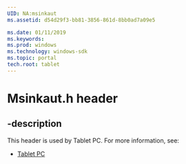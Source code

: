 ```yaml
---
UID: NA:msinkaut
ms.assetid: d54d29f3-bb81-3856-861d-8bb0ad7a09e5

ms.date: 01/11/2019
ms.keywords: 
ms.prod: windows
ms.technology: windows-sdk
ms.topic: portal
tech.root: tablet
---
```


# Msinkaut.h header


## -description


This header is used by Tablet PC. For more information, see:

- [Tablet PC](../_tablet/index.md)

